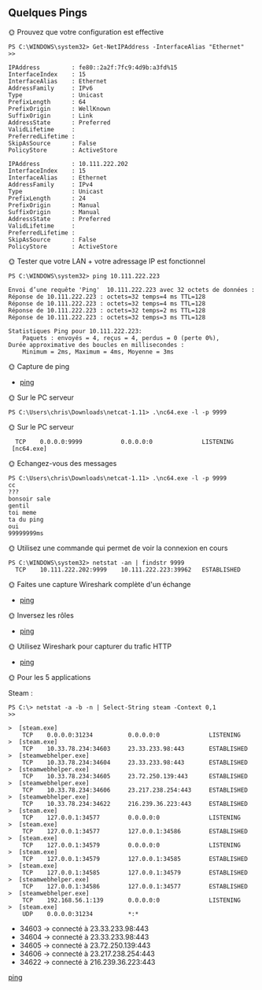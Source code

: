 ## Quelques Pings

🌞 Prouvez que votre configuration est effective
```
PS C:\WINDOWS\system32> Get-NetIPAddress -InterfaceAlias "Ethernet"
>>

IPAddress         : fe80::2a2f:7fc9:4d9b:a3fd%15
InterfaceIndex    : 15
InterfaceAlias    : Ethernet
AddressFamily     : IPv6
Type              : Unicast
PrefixLength      : 64
PrefixOrigin      : WellKnown
SuffixOrigin      : Link
AddressState      : Preferred
ValidLifetime     :
PreferredLifetime :
SkipAsSource      : False
PolicyStore       : ActiveStore

IPAddress         : 10.111.222.202
InterfaceIndex    : 15
InterfaceAlias    : Ethernet
AddressFamily     : IPv4
Type              : Unicast
PrefixLength      : 24
PrefixOrigin      : Manual
SuffixOrigin      : Manual
AddressState      : Preferred
ValidLifetime     :
PreferredLifetime :
SkipAsSource      : False
PolicyStore       : ActiveStore 
```
🌞 Tester que votre LAN + votre adressage IP est fonctionnel
```
PS C:\WINDOWS\system32> ping 10.111.222.223

Envoi d’une requête 'Ping'  10.111.222.223 avec 32 octets de données :
Réponse de 10.111.222.223 : octets=32 temps=4 ms TTL=128
Réponse de 10.111.222.223 : octets=32 temps=4 ms TTL=128
Réponse de 10.111.222.223 : octets=32 temps=2 ms TTL=128
Réponse de 10.111.222.223 : octets=32 temps=3 ms TTL=128

Statistiques Ping pour 10.111.222.223:
    Paquets : envoyés = 4, reçus = 4, perdus = 0 (perte 0%),
Durée approximative des boucles en millisecondes :
    Minimum = 2ms, Maximum = 4ms, Moyenne = 3ms
```
🌞 Capture de ping
*   [ping](ping.pcap)

🌞 Sur le PC serveur
```
PS C:\Users\chris\Downloads\netcat-1.11> .\nc64.exe -l -p 9999
```
🌞 Sur le PC serveur
```
  TCP    0.0.0.0:9999           0.0.0.0:0              LISTENING
 [nc64.exe]
 ```
 🌞 Echangez-vous des messages
 ```
 PS C:\Users\chris\Downloads\netcat-1.11> .\nc64.exe -l -p 9999
cc
???
bonsoir sale
gentil
toi meme
ta du ping
oui
99999999ms
```
🌞 Utilisez une commande qui permet de voir la connexion en cours
```
PS C:\WINDOWS\system32> netstat -an | findstr 9999
  TCP    10.111.222.202:9999    10.111.222.223:39962   ESTABLISHED
  ```
  🌞 Faites une capture Wireshark complète d'un échange
  * [ping](netcat1.pcap)

  🌞 Inversez les rôles
  * [ping](netcat2.pcap)

  🌞 Utilisez Wireshark pour capturer du trafic HTTP
  * [ping](traficHTTP.pcap)

  🌞 Pour les 5 applications

Steam :

```
PS C:\> netstat -a -b -n | Select-String steam -Context 0,1
>>

>  [steam.exe]
    TCP    0.0.0.0:31234          0.0.0.0:0              LISTENING
>  [steam.exe]
    TCP    10.33.78.234:34603     23.33.233.98:443       ESTABLISHED
>  [steamwebhelper.exe]
    TCP    10.33.78.234:34604     23.33.233.98:443       ESTABLISHED
>  [steamwebhelper.exe]
    TCP    10.33.78.234:34605     23.72.250.139:443      ESTABLISHED
>  [steamwebhelper.exe]
    TCP    10.33.78.234:34606     23.217.238.254:443     ESTABLISHED
>  [steamwebhelper.exe]
    TCP    10.33.78.234:34622     216.239.36.223:443     ESTABLISHED
>  [steam.exe]
    TCP    127.0.0.1:34577        0.0.0.0:0              LISTENING
>  [steam.exe]
    TCP    127.0.0.1:34577        127.0.0.1:34586        ESTABLISHED
>  [steam.exe]
    TCP    127.0.0.1:34579        0.0.0.0:0              LISTENING
>  [steam.exe]
    TCP    127.0.0.1:34579        127.0.0.1:34585        ESTABLISHED
>  [steam.exe]
    TCP    127.0.0.1:34585        127.0.0.1:34579        ESTABLISHED
>  [steamwebhelper.exe]
    TCP    127.0.0.1:34586        127.0.0.1:34577        ESTABLISHED
>  [steamwebhelper.exe]
    TCP    192.168.56.1:139       0.0.0.0:0              LISTENING
>  [steam.exe]
    UDP    0.0.0.0:31234          *:*
```
*   34603 → connecté à 23.33.233.98:443
*   34604 → connecté à 23.33.233.98:443
*   34605 → connecté à 23.72.250.139:443
*   34606 → connecté à 23.217.238.254:443
*   34622 → connecté à 216.239.36.223:443

[ping](Steam.pcap)